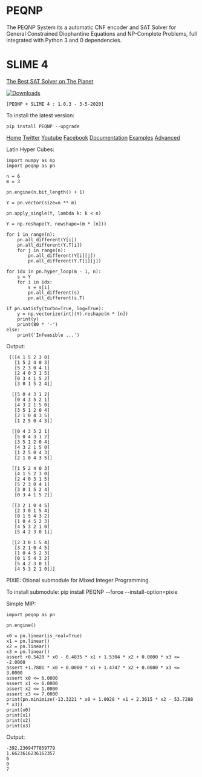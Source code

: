 # PEQNP 

The PEQNP System its a automatic CNF encoder and SAT Solver for General Constrained Diophantine Equations and NP-Complete Problems, full integrated with Python 3 and 0 dependencies.

# SLIME 4

[The Best SAT Solver on The Planet](https://github.com/maxtuno/SLIME)

[![Downloads](https://pepy.tech/badge/peqnp)](https://pepy.tech/project/peqnp)

    [PEQNP + SLIME 4 : 1.0.3 - 3-5-2020]

To install the latest version:

    pip install PEQNP --upgrade

[Home](https://www.peqnp.com) [Twitter](https://twitter.com/maxtuno) [Youtube](https://www.youtube.com/channel/UCFlk1dUYLKtymcoMScdynNA) [Facebook](https://www.facebook.com/PEQNP-104747814228901) [Documentation](https://peqnp.readthedocs.io) [Examples](https://github.com/maxtuno/PEQNP/tree/master/examples) [Advanced](https://github.com/maxtuno/PEQNP_EXAMPLES)

Latin Hyper Cubes:

    import numpy as np
    import peqnp as pn

    n = 6
    m = 3

    pn.engine(n.bit_length() + 1)

    Y = pn.vector(size=n ** m)

    pn.apply_single(Y, lambda k: k < n)

    Y = np.reshape(Y, newshape=(m * [n]))

    for i in range(n):
        pn.all_different(Y[i])
        pn.all_different(Y.T[i])
        for j in range(n):
            pn.all_different(Y[i][j])
            pn.all_different(Y.T[i][j])

    for idx in pn.hyper_loop(m - 1, n):
        s = Y
        for i in idx:
            s = s[i]
            pn.all_different(s)
            pn.all_different(s.T)

    if pn.satisfy(turbo=True, log=True):
        y = np.vectorize(int)(Y).reshape(m * [n])
        print(y)
        print(80 * '-')
    else:
        print('Infeasible ...')

Output:

     [[[4 1 5 2 3 0]
       [1 5 2 4 0 3]
       [5 2 3 0 4 1]
       [2 4 0 3 1 5]
       [0 3 4 1 5 2]
       [3 0 1 5 2 4]]
     
      [[5 0 4 3 1 2]
       [0 4 3 5 2 1]
       [4 3 2 1 5 0]
       [3 5 1 2 0 4]
       [2 1 0 4 3 5]
       [1 2 5 0 4 3]]
     
      [[0 4 3 5 2 1]
       [5 0 4 3 1 2]
       [3 5 1 2 0 4]
       [4 3 2 1 5 0]
       [1 2 5 0 4 3]
       [2 1 0 4 3 5]]
     
      [[1 5 2 4 0 3]
       [4 1 5 2 3 0]
       [2 4 0 3 1 5]
       [5 2 3 0 4 1]
       [3 0 1 5 2 4]
       [0 3 4 1 5 2]]
     
      [[3 2 1 0 4 5]
       [2 3 0 1 5 4]
       [0 1 5 4 3 2]
       [1 0 4 5 2 3]
       [4 5 3 2 1 0]
       [5 4 2 3 0 1]]
     
      [[2 3 0 1 5 4]
       [3 2 1 0 4 5]
       [1 0 4 5 2 3]
       [0 1 5 4 3 2]
       [5 4 2 3 0 1]
       [4 5 3 2 1 0]]]

PIXIE: Otional submodule for Mixed Integer Programming. 

To install submodule:
    pip install PEQNP --force --install-option=pixie

Simple MIP:

    import peqnp as pn

    pn.engine()

    x0 = pn.linear(is_real=True)
    x1 = pn.linear()
    x2 = pn.linear()
    x3 = pn.linear()
    assert +0.5420 * x0 - 0.4835 * x1 + 1.5304 * x2 + 0.0000 * x3 <= -2.0000
    assert +1.7801 * x0 + 0.0000 * x1 + 1.4747 * x2 + 0.0000 * x3 <= 3.0000
    assert x0 <= 6.0000
    assert x1 <= 6.0000
    assert x2 <= 1.0000
    assert x3 <= 7.0000
    print(pn.minimize(-13.3221 * x0 + 1.0028 * x1 + 2.3615 * x2 - 53.7288 * x3))
    print(x0)
    print(x1)
    print(x2)
    print(x3)

  Output:

    -392.2309477859779
    1.6623616236162357
    6
    0
    7
